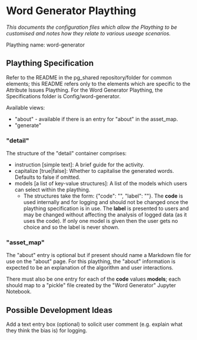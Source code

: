 # Word Generator Plaything
_This documents the configuration files which allow the Plaything to be customised and notes how they relate to various useage scenarios._

Plaything name: word-generator

## Plaything Specification
Refer to the README in the pg_shared repository/folder for common elements; this README refers only to the elements which are specific to the Attribute Issues Plaything.
For the Word Generator Plaything, the Specifications folder is Config/word-generator.

Available views:
- "about" - available if there is an entry for "about" in the asset_map.
- "generate"

### "detail"
The structure of the "detail" container comprises:
- instruction [simple text]: A brief guide for the activity.
- capitalize [true|false]: Whether to capitalise the generated words. Defaults to false if omitted.
- models [a list of key-value structures]: A list of the models which users can select within the plaything.
  - The structures take the form: {"code": "", "label": ""}. The __code__ is used internally and for logging and should not be changed once the plaything specification is in use. The __label__ is presented to users and may be changed without affecting the analysis of logged data (as it uses the code). If only one model is given then the user gets no choice and so the label is never shown.

### "asset_map"
The "about" entry is optional but if present should name a Markdown file for use on the "about" page. For this plaything, the "about" information is expected to be an explanation of the algorithm and user interactions. 

There must also be one entry for each of the __code__ values __models__; each should map to a "pickle" file created by the "Word Generator" Jupyter Notebook.

## Possible Development Ideas
Add a text entry box (optional) to solicit user comment (e.g. explain what they think the bias is) for logging.